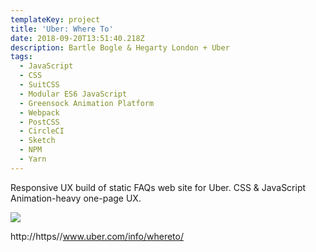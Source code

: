 ```yaml
---
templateKey: project
title: 'Uber: Where To'
date: 2018-09-20T13:51:40.218Z
description: Bartle Bogle & Hegarty London + Uber
tags:
  - JavaScript
  - CSS
  - SuitCSS
  - Modular ES6 JavaScript
  - Greensock Animation Platform
  - Webpack
  - PostCSS
  - CircleCI
  - Sketch
  - NPM
  - Yarn
---
```

Responsive UX build of static FAQs web site for Uber. CSS & JavaScript Animation-heavy one-page UX.

![](/img/uber.jpg)

http://https//www.uber.com/info/whereto/
